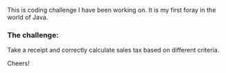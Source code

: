 This is coding challenge I have been working on. It is my first foray in the world of Java.

### The challenge: 
Take a receipt and correctly calculate sales tax based on different criteria.


Cheers!
